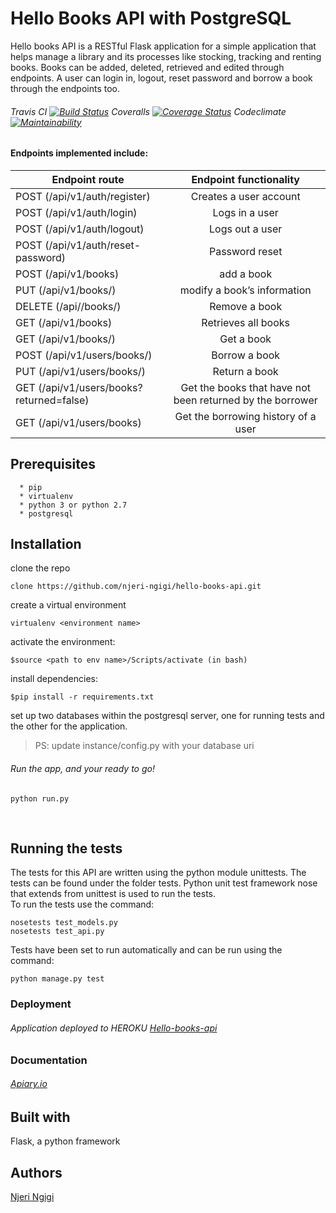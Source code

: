 # Hello Books API with PostgreSQL
Hello books API is a RESTful Flask application for a simple application that helps manage a library and its processes like stocking, tracking and renting books. Books can be added, deleted, retrieved and edited through endpoints. A user can login in, logout, reset password and borrow a book through the endpoints too. 
###### Travis CI [![Build Status](https://travis-ci.org/njeri-ngigi/hello_api.svg?branch=master)](https://travis-ci.org/njeri-ngigi/hello_api) Coveralls [![Coverage Status](https://coveralls.io/repos/github/njeri-ngigi/hello_api/badge.svg)](https://coveralls.io/github/njeri-ngigi/hello_api) Codeclimate [![Maintainability](https://api.codeclimate.com/v1/badges/134755222a765551cf15/maintainability)](https://codeclimate.com/github/njeri-ngigi/hello_api/maintainability)

#### Endpoints implemented include:
| Endpoint route                                 |   Endpoint functionality                                    |
| ---------------------------------------------- |:-----------------------------------------------------------:|
| POST      (/api/v1/auth/register)              |   Creates a user account                                    |
| POST      (/api/v1/auth/login)                 |   Logs in a user                                            |
| POST      (/api/v1/auth/logout)                |   Logs out a user                                           |
| POST      (/api/v1/auth/reset-password)        |   Password reset                                            |
| POST      (/api/v1/books)                      |   add a book                                                |
| PUT       (/api/v1/books/<bookId>)             |   modify a book’s information                               |
| DELETE    (/api//books/<bookId>)               |   Remove a book                                             |
| GET       (/api/v1/books)                      |   Retrieves all books                                       |
| GET       (/api/v1/books/<bookId>)             |   Get a book                                                |
| POST      (/api/v1/users/books/<bookId>)       |   Borrow a book                                             |
| PUT       (/api/v1/users/books/<bookId>)       |   Return a book                                             |
| GET       (/api/v1/users/books?returned=false) |   Get the books that have not been returned by the borrower |
| GET       (/api/v1/users/books)                |   Get the borrowing history of a user                       |


## Prerequisites
      * pip
      * virtualenv
      * python 3 or python 2.7
      * postgresql
      

## Installation
   clone the repo
   ```
   clone https://github.com/njeri-ngigi/hello-books-api.git
   ```
   create a virtual environment
   ```
   virtualenv <environment name>
   ```
   activate the environment:
   ```
   $source <path to env name>/Scripts/activate (in bash)
   ```
   install dependencies:
   ```
   $pip install -r requirements.txt
   ```
   set up two databases within the postgresql server, one for running tests and the other for the application.
   > PS: update instance/config.py with your database uri 
   ###### Run the app, and your ready to go!
   ```
   python run.py
   ```
      

## Running the tests
  The tests for this API are written using the python module unittests. The tests can be found under the folder tests.
  Python unit test framework nose that extends from unittest is used to run the tests.<br>
  To run the tests use the command:
      
   ```
   nosetests test_models.py
   nosetests test_api.py
  ```
  
  Tests have been set to run automatically and can be run using the command:
  ```
  python manage.py test
  ```
   
### Deployment
###### Application deployed to HEROKU [Hello-books-api](https://my-hello-books-api.herokuapp.com/)

### Documentation
###### [Apiary.io](https://hellobooksapi3.docs.apiary.io/#)

## Built with 
   Flask, a python framework
   
## Authors
[Njeri Ngigi](https://github.com/njeri-ngigi)

